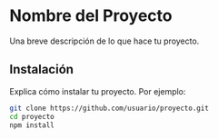 # Nombre del Proyecto

Una breve descripción de lo que hace tu proyecto.

## Instalación

Explica cómo instalar tu proyecto. Por ejemplo:

```bash
git clone https://github.com/usuario/proyecto.git
cd proyecto
npm install
